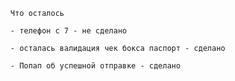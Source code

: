 




      Что осталось

      - телефон с 7 - не сделано

      - осталась валидация чек бокса паспорт - сделано

      - Попап об успешной отправке - сделано





